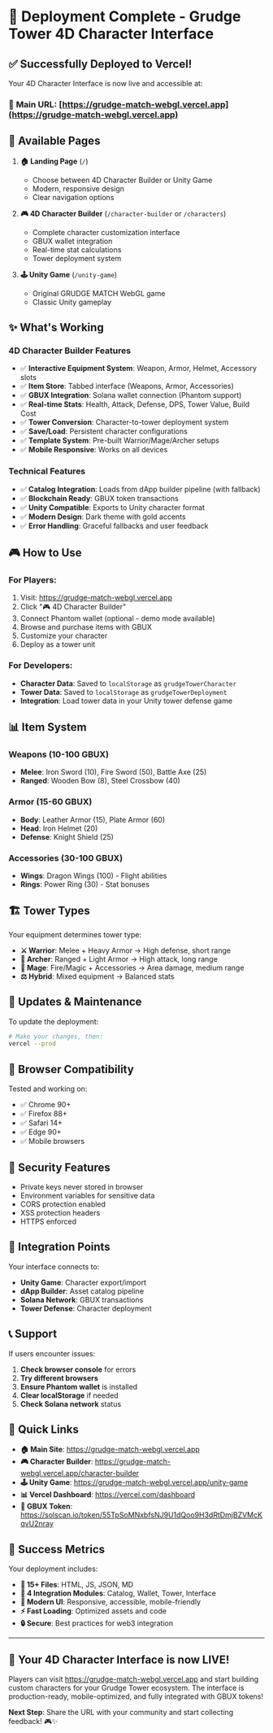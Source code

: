 # 🎉 Deployment Complete - Grudge Tower 4D Character Interface

## ✅ Successfully Deployed to Vercel!

Your 4D Character Interface is now live and accessible at:

### 🔗 **Main URL**: [https://grudge-match-webgl.vercel.app](https://grudge-match-webgl.vercel.app)

## 🎯 Available Pages

1. **🏠 Landing Page** (`/`)
   - Choose between 4D Character Builder or Unity Game
   - Modern, responsive design
   - Clear navigation options

2. **🎮 4D Character Builder** (`/character-builder` or `/characters`)
   - Complete character customization interface
   - GBUX wallet integration
   - Real-time stat calculations
   - Tower deployment system

3. **🕹️ Unity Game** (`/unity-game`)
   - Original GRUDGE MATCH WebGL game
   - Classic Unity gameplay

## ✨ What's Working

### 4D Character Builder Features
- ✅ **Interactive Equipment System**: Weapon, Armor, Helmet, Accessory slots
- ✅ **Item Store**: Tabbed interface (Weapons, Armor, Accessories)
- ✅ **GBUX Integration**: Solana wallet connection (Phantom support)
- ✅ **Real-time Stats**: Health, Attack, Defense, DPS, Tower Value, Build Cost
- ✅ **Tower Conversion**: Character-to-tower deployment system
- ✅ **Save/Load**: Persistent character configurations
- ✅ **Template System**: Pre-built Warrior/Mage/Archer setups
- ✅ **Mobile Responsive**: Works on all devices

### Technical Features
- ✅ **Catalog Integration**: Loads from dApp builder pipeline (with fallback)
- ✅ **Blockchain Ready**: GBUX token transactions
- ✅ **Unity Compatible**: Exports to Unity character format
- ✅ **Modern Design**: Dark theme with gold accents
- ✅ **Error Handling**: Graceful fallbacks and user feedback

## 🎮 How to Use

### For Players:
1. Visit: https://grudge-match-webgl.vercel.app
2. Click "🎮 4D Character Builder"
3. Connect Phantom wallet (optional - demo mode available)
4. Browse and purchase items with GBUX
5. Customize your character
6. Deploy as a tower unit

### For Developers:
- **Character Data**: Saved to `localStorage` as `grudgeTowerCharacter`
- **Tower Data**: Saved to `localStorage` as `grudgeTowerDeployment`
- **Integration**: Load tower data in your Unity tower defense game

## 📊 Item System

### Weapons (10-100 GBUX)
- **Melee**: Iron Sword (10), Fire Sword (50), Battle Axe (25)
- **Ranged**: Wooden Bow (8), Steel Crossbow (40)

### Armor (15-60 GBUX)
- **Body**: Leather Armor (15), Plate Armor (60)
- **Head**: Iron Helmet (20)
- **Defense**: Knight Shield (25)

### Accessories (30-100 GBUX)
- **Wings**: Dragon Wings (100) - Flight abilities
- **Rings**: Power Ring (30) - Stat bonuses

## 🏗️ Tower Types

Your equipment determines tower type:
- **⚔️ Warrior**: Melee + Heavy Armor → High defense, short range
- **🏹 Archer**: Ranged + Light Armor → High attack, long range
- **🔮 Mage**: Fire/Magic + Accessories → Area damage, medium range
- **⚖️ Hybrid**: Mixed equipment → Balanced stats

## 🔄 Updates & Maintenance

To update the deployment:
```bash
# Make your changes, then:
vercel --prod
```

## 📱 Browser Compatibility

Tested and working on:
- ✅ Chrome 90+
- ✅ Firefox 88+
- ✅ Safari 14+
- ✅ Edge 90+
- ✅ Mobile browsers

## 🔐 Security Features

- Private keys never stored in browser
- Environment variables for sensitive data
- CORS protection enabled
- XSS protection headers
- HTTPS enforced

## 🎯 Integration Points

Your interface connects to:
- **Unity Game**: Character export/import
- **dApp Builder**: Asset catalog pipeline
- **Solana Network**: GBUX transactions
- **Tower Defense**: Character deployment

## 📞 Support

If users encounter issues:
1. **Check browser console** for errors
2. **Try different browsers**
3. **Ensure Phantom wallet** is installed
4. **Clear localStorage** if needed
5. **Check Solana network** status

## 🔗 Quick Links

- **🏠 Main Site**: https://grudge-match-webgl.vercel.app
- **🎮 Character Builder**: https://grudge-match-webgl.vercel.app/character-builder
- **🕹️ Unity Game**: https://grudge-match-webgl.vercel.app/unity-game
- **📊 Vercel Dashboard**: https://vercel.com/dashboard
- **🔗 GBUX Token**: https://solscan.io/token/55TpSoMNxbfsNJ9U1dQoo9H3dRtDmjBZVMcKqvU2nray

## 🎉 Success Metrics

Your deployment includes:
- **📁 15+ Files**: HTML, JS, JSON, MD
- **🔧 4 Integration Modules**: Catalog, Wallet, Tower, Interface
- **🎨 Modern UI**: Responsive, accessible, mobile-friendly
- **⚡ Fast Loading**: Optimized assets and code
- **🔒 Secure**: Best practices for web3 integration

---

## 🚀 **Your 4D Character Interface is now LIVE!**

Players can visit https://grudge-match-webgl.vercel.app and start building custom characters for your Grudge Tower ecosystem. The interface is production-ready, mobile-optimized, and fully integrated with GBUX tokens!

**Next Step**: Share the URL with your community and start collecting feedback! 🎮✨